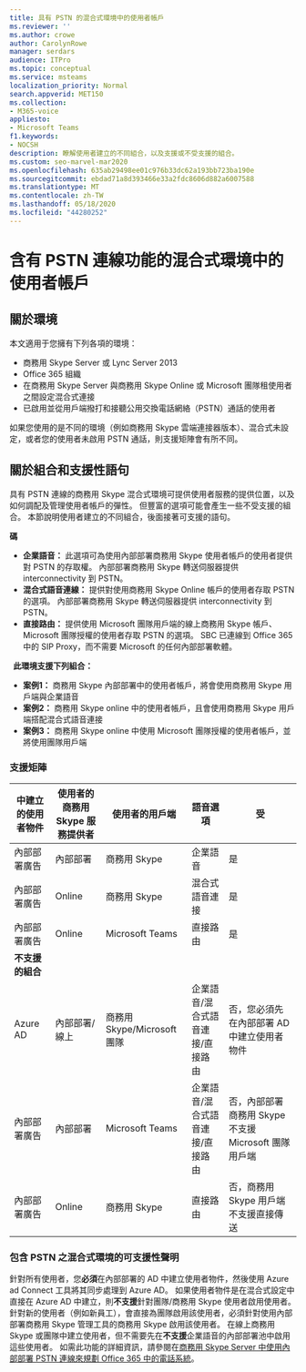 ```yaml
---
title: 具有 PSTN 的混合式環境中的使用者帳戶
ms.reviewer: ''
ms.author: crowe
author: CarolynRowe
manager: serdars
audience: ITPro
ms.topic: conceptual
ms.service: msteams
localization_priority: Normal
search.appverid: MET150
ms.collection:
- M365-voice
appliesto:
- Microsoft Teams
f1.keywords:
- NOCSH
description: 瞭解使用者建立的不同組合，以及支援或不受支援的組合。
ms.custom: seo-marvel-mar2020
ms.openlocfilehash: 635ab29498ee01c976b33dc62a193bb723ba190e
ms.sourcegitcommit: ebdad71a8d393466e33a2fdc8606d882a6007588
ms.translationtype: MT
ms.contentlocale: zh-TW
ms.lasthandoff: 05/18/2020
ms.locfileid: "44280252"
---
```

# <a name="user-accounts-in-a-hybrid-environment-with-pstn-connectivity"></a>含有 PSTN 連線功能的混合式環境中的使用者帳戶

## <a name="about-the-environment"></a>關於環境

本文適用于您擁有下列各項的環境： 
 
- 商務用 Skype Server 或 Lync Server 2013 
- Office 365 組織 
- 在商務用 Skype Server 與商務用 Skype Online 或 Microsoft 團隊租使用者之間設定混合式連接 
- 已啟用並從用戶端撥打和接聽公用交換電話網絡（PSTN）通話的使用者

 
如果您使用的是不同的環境（例如商務用 Skype 雲端連接器版本）、混合式未設定，或者您的使用者未啟用 PSTN 通話，則支援矩陣會有所不同。  

## <a name="about-the-combinations-and-the-supportability-statement"></a>關於組合和支援性語句  

具有 PSTN 連線的商務用 Skype 混合式環境可提供使用者服務的提供位置，以及如何調配及管理使用者帳戶的彈性。 但豐富的選項可能會產生一些不受支援的組合。 本節說明使用者建立的不同組合，後面接著可支援的語句。


**碼**   
- **企業語音：** 此選項可為使用內部部署商務用 Skype 使用者帳戶的使用者提供對 PSTN 的存取權。 內部部署商務用 Skype 轉送伺服器提供 interconnectivity 到 PSTN。  
- **混合式語音連線：** 提供對使用商務用 Skype Online 帳戶的使用者存取 PSTN 的選項。 內部部署商務用 Skype 轉送伺服器提供 interconnectivity 到 PSTN。 
- **直接路由：** 提供使用 Microsoft 團隊用戶端的線上商務用 Skype 帳戶、Microsoft 團隊授權的使用者存取 PSTN 的選項。 SBC 已連線到 Office 365 中的 SIP Proxy，而不需要 Microsoft 的任何內部部署軟體。

  
**此環境支援下列組合：**
- **案例1：** 商務用 Skype 內部部署中的使用者帳戶，將會使用商務用 Skype 用戶端與企業語音
- **案例2：** 商務用 Skype online 中的使用者帳戶，且會使用商務用 Skype 用戶端搭配混合式語音連接
- **案例3：** 商務用 Skype online 中使用 Microsoft 團隊授權的使用者帳戶，並將使用團隊用戶端
 
### <a name="supportability-matrix"></a>支援矩陣


|**中建立的使用者物件**  |**使用者的商務用 Skype 服務提供者**|**使用者的用戶端**|**語音選項**|**受**|
| ------------ | --------- | --------- | --------- | -------- |
|內部部署廣告| 內部部署 |商務用 Skype   | 企業語音   |是|
|內部部署廣告|Online| 商務用 Skype  | 混合式語音連接   |是 |
|內部部署廣告|Online |Microsoft Teams |直接路由  |是 |
|**不支援的組合**    | |         |         |      |
|Azure AD| 內部部署/線上 | 商務用 Skype/Microsoft 團隊|企業語音/混合式語音連接/直接路由  |否，您必須先在內部部署 AD 中建立使用者物件 |
|內部部署廣告  |內部部署| Microsoft Teams| 企業語音/混合式語音連接/直接路由   |否，內部部署商務用 Skype 不支援 Microsoft 團隊用戶端 |     
|內部部署廣告  |Online |商務用 Skype  | 直接路由  |否，商務用 Skype 用戶端不支援直接傳送  |


### <a name="supportability-statement-for-the-hybrid-environment-with-pstn"></a>包含 PSTN 之混合式環境的可支援性聲明

針對所有使用者，您**必須**在內部部署的 AD 中建立使用者物件，然後使用 Azure ad Connect 工具將其同步處理到 Azure AD。 如果使用者物件是在混合式設定中直接在 Azure AD 中建立，則**不支援**針對團隊/商務用 Skype 使用者啟用使用者。 針對新的使用者（例如新員工），會直接為團隊啟用該使用者，必須針對使用內部部署商務用 Skype 管理工具的商務用 Skype 啟用該使用者。 在線上商務用 Skype 或團隊中建立使用者，但不需要先在**不支援**企業語音的內部部署池中啟用這些使用者。 如需此功能的詳細資訊，請參閱在[商務用 Skype Server 中使用內部部署 PSTN 連線來規劃 Office 365 中的電話系統](https://docs.microsoft.com/skypeforbusiness/skype-for-business-hybrid-solutions/plan-your-phone-system-cloud-pbx-solution/plan-phone-system-with-on-premises-pstn-connectivity)。
